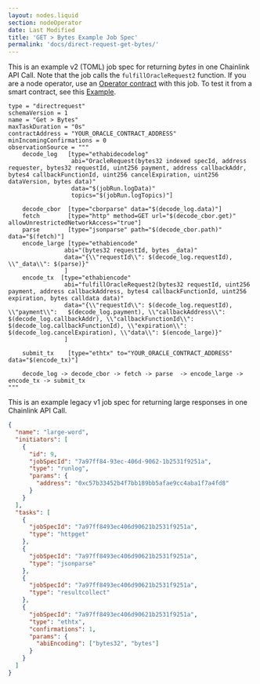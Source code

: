 ```yaml
---
layout: nodes.liquid
section: nodeOperator
date: Last Modified
title: 'GET > Bytes Example Job Spec'
permalink: 'docs/direct-request-get-bytes/'
---
```


This is an example v2 (TOML) job spec for returning _bytes_ in one Chainlink API Call. Note that the job calls the `fulfillOracleRequest2` function. If you are a node operator, use an [Operator contract](https://github.com/smartcontractkit/chainlink/blob/develop/contracts/src/v0.7/Operator.sol) with this job.
To test it from a smart contract, see this [Example](/docs/any-api/get-request/examples/large-responses/).

```jpv2
type = "directrequest"
schemaVersion = 1
name = "Get > Bytes"
maxTaskDuration = "0s"
contractAddress = "YOUR_ORACLE_CONTRACT_ADDRESS"
minIncomingConfirmations = 0
observationSource = """
    decode_log   [type="ethabidecodelog"
                  abi="OracleRequest(bytes32 indexed specId, address requester, bytes32 requestId, uint256 payment, address callbackAddr, bytes4 callbackFunctionId, uint256 cancelExpiration, uint256 dataVersion, bytes data)"
                  data="$(jobRun.logData)"
                  topics="$(jobRun.logTopics)"]

    decode_cbor  [type="cborparse" data="$(decode_log.data)"]
    fetch        [type="http" method=GET url="$(decode_cbor.get)" allowUnrestrictedNetworkAccess="true"]
    parse        [type="jsonparse" path="$(decode_cbor.path)" data="$(fetch)"]
    encode_large [type="ethabiencode"
                abi="(bytes32 requestId, bytes _data)"
                data="{\\"requestId\\": $(decode_log.requestId), \\"_data\\": $(parse)}"
                ]
    encode_tx  [type="ethabiencode"
                abi="fulfillOracleRequest2(bytes32 requestId, uint256 payment, address callbackAddress, bytes4 callbackFunctionId, uint256 expiration, bytes calldata data)"
                data="{\\"requestId\\": $(decode_log.requestId), \\"payment\\":   $(decode_log.payment), \\"callbackAddress\\": $(decode_log.callbackAddr), \\"callbackFunctionId\\": $(decode_log.callbackFunctionId), \\"expiration\\": $(decode_log.cancelExpiration), \\"data\\": $(encode_large)}"
                ]

    submit_tx    [type="ethtx" to="YOUR_ORACLE_CONTRACT_ADDRESS" data="$(encode_tx)"]

    decode_log -> decode_cbor -> fetch -> parse  -> encode_large -> encode_tx -> submit_tx
"""

```

This is an example legacy v1 job spec for returning large responses in one Chainlink API Call.

```json
{
  "name": "large-word",
  "initiators": [
    {
      "id": 9,
      "jobSpecId": "7a97ff84-93ec-406d-9062-1b2531f9251a",
      "type": "runlog",
      "params": {
        "address": "0xc57b33452b4f7bb189bb5afae9cc4aba1f7a4fd8"
      }
    }
  ],
  "tasks": [
    {
      "jobSpecId": "7a97ff8493ec406d90621b2531f9251a",
      "type": "httpget"
    },
    {
      "jobSpecId": "7a97ff8493ec406d90621b2531f9251a",
      "type": "jsonparse"
    },
    {
      "jobSpecId": "7a97ff8493ec406d90621b2531f9251a",
      "type": "resultcollect"
    },
    {
      "jobSpecId": "7a97ff8493ec406d90621b2531f9251a",
      "type": "ethtx",
      "confirmations": 1,
      "params": {
        "abiEncoding": ["bytes32", "bytes"]
      }
    }
  ]
}
```

